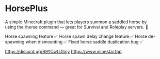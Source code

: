# HorsePlus 
A simple Minecraft plugin that lets players summon a saddled horse by using the /horse command — great for Survival and Roleplay servers. 🐴

Horse spawning feature ✅
Horse spawn delay change feature ✅
Horse de-spawning when dismounting ✅
Fixed horse saddle duplication bug ✅

https://discord.gg/R9YCwtzGmy
https://www.minestar.top

